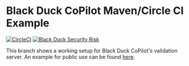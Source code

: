 # Black Duck CoPilot Maven/Circle CI Example

[![CircleCI](https://img.shields.io/circleci/project/github/BlackDuckCoPilot/example-maven-circle/test.svg)](https://circleci.com/gh/BlackDuckCoPilot/example-maven-circle) [![Black Duck Security Risk](https://copilot.blackducksoftware.com/github/groups/BlackDuckCoPilot/locations/example-maven-circle/public/results/branches/test/badge-risk.svg)](https://copilot.blackducksoftware.com/github/groups/BlackDuckCoPilot/locations/example-maven-circle/public/results/branches/test)

This branch shows a working setup for Black Duck CoPilot's validation server. An example for public use can be found [here](https://github.com/BlackDuckCoPilot/example-maven-circle).
